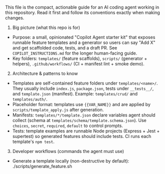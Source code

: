 This file is the compact, actionable guide for an AI coding agent working in this
repository. Read it first and follow its conventions exactly when making changes.

1) Big picture (what this repo is for)
- Purpose: a small, opinionated "Copilot Agent starter kit" that exposes
  runnable feature templates and a generator so users can say "Add X" and get
  scaffolded code, tests, and a draft PR. See `COPILOT_INSTRUCTIONS.md` for the
  longer human-facing guide.
- Key folders: `templates/` (feature scaffolds), `scripts/` (generator + helpers),
  `.github/workflows/` (CI + manifest lint + smoke demo).

2) Architecture & patterns to know
- Templates are self-contained feature folders under `templates/<name>/`. They
  usually include `index.js`, `package.json`, tests under `__tests__/`, and
  `template.json` (manifest). Example: `templates/crud/` and `templates/auth/`.
- Placeholder format: templates use `{{VAR_NAME}}` and are applied by
  `scripts/template_apply.js` after generation.
- Manifests: `templates/*/template.json` declare variables agent should collect
  (schema at `templates/schema/template.schema.json`). Use `choices`, `secret`,
  `required`, `default` to control prompts.
- Tests: template examples are runnable Node projects (Express + Jest + supertest)
  so generated features should include tests. CI runs each template's `npm test`.

3) Developer workflows (commands the agent must use)
- Generate a template locally (non-destructive by default):
  ./scripts/generate_feature.sh <template> <destination> [KEY=VALUE ...]
  - `--interactive` forces interactive prompts (uses inquirer).
  - If you pass KEY=VALUE pairs the generator will merge them and default the rest.
- Validate/collect vars from a manifest:
  node scripts/ask_vars.js templates/<name> --defaults
- Apply placeholders: `scripts/template_apply.js` is used internally; it replaces
  `{{VAR}}` in all text files.
- Run all tests (root): `npm test` (this runs Jest and the template tests).

4) CI & validation
- CI path: `.github/workflows/ci.yml` contains `manifest-lint`, `test-templates`,
  and `smoke-demo` jobs. `manifest-lint` installs root dev deps and runs
  `node scripts/ask_vars.js <template> --defaults` for each template.
- Make sure `template.json` passes AJV validation (schema at
  `templates/schema/template.schema.json`) before generating or opening PRs.

5) Project-specific conventions & gotchas
- Node version: CI & devcontainer use Node 20. Use the devcontainer when possible.
- Template naming: each template should include a `package.json` and tests so CI
  can run them. Avoid duplicate `package.json` `name` fields across templates
  (Haste/Jest can report naming collisions when multiple packages share the
  same `name`).
- Non-destructive default: the generator intentionally defaults to `--defaults`
  to avoid blocking in CI and scripted runs; use `--interactive` when human input
  is expected.
- Secrets: mark variables with `"secret": true` in `template.json` so the
  agent will prompt with hidden input when interactive.

6) Integration points & external dependencies
- `gh` (GitHub CLI) is optional: `scripts/demo_agent_flow.sh` will create a
  branch and open a draft PR only when `gh` is present and authenticated.
- Templates may have real NPM dependencies (e.g., express). CI caches `~/.npm`.

7) How to propose and commit changes
- Small, focused PRs: generate into a feature folder, run tests, commit on a
  named branch, and open a draft PR for human review. The demo script shows the
  typical flow: `scripts/demo_agent_flow.sh`.

8) Quick examples an agent can run right now
- Validate manifests: `node scripts/ask_vars.js templates/crud --defaults`
- Generate a template with a provided var:
  ./scripts/generate_feature.sh crud ./generated/tasks PROJECT_NAME=AcmeTasks
- Run all tests locally: `npm test`

If anything in this file is unclear or a template lacks a `template.json`, ask
the human for clarification and propose a minimal `template.json` (name, one
variable) before proceeding. After changes, run `node scripts/ask_vars.js` to
validate and `npm test` to ensure CI will be green.
